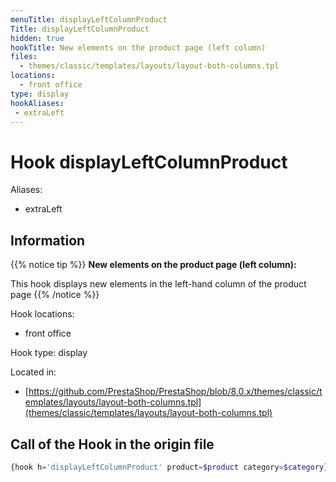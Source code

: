 ```yaml
---
menuTitle: displayLeftColumnProduct
Title: displayLeftColumnProduct
hidden: true
hookTitle: New elements on the product page (left column)
files:
  - themes/classic/templates/layouts/layout-both-columns.tpl
locations:
  - front office
type: display
hookAliases:
 - extraLeft
---
```


# Hook displayLeftColumnProduct

Aliases: 
 - extraLeft



## Information

{{% notice tip %}}
**New elements on the product page (left column):** 

This hook displays new elements in the left-hand column of the product page
{{% /notice %}}

Hook locations: 
  - front office

Hook type: display

Located in: 
  - [https://github.com/PrestaShop/PrestaShop/blob/8.0.x/themes/classic/templates/layouts/layout-both-columns.tpl](themes/classic/templates/layouts/layout-both-columns.tpl)

## Call of the Hook in the origin file

```php
{hook h='displayLeftColumnProduct' product=$product category=$category}
```